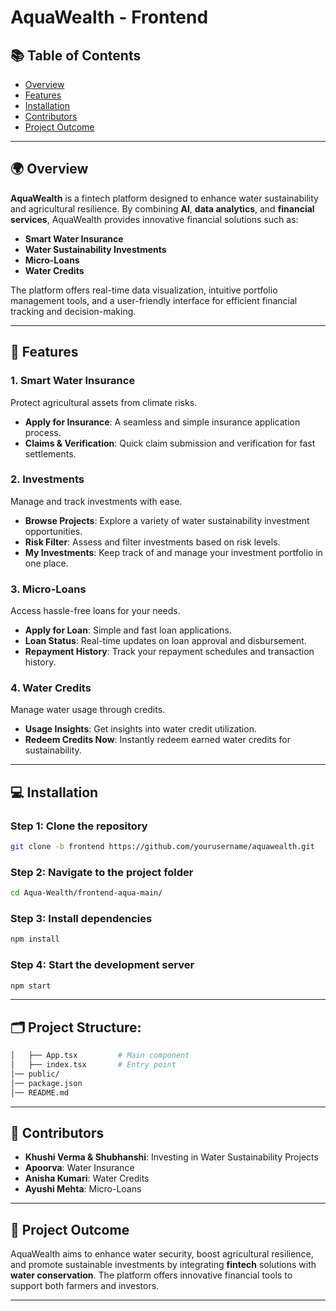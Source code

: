 
# AquaWealth - Frontend

## 📚 Table of Contents
- [Overview](#overview)
- [Features](#features)
- [Installation](#installation)
- [Contributors](#contributors)
- [Project Outcome](#project-outcome)

---

## 🌍 Overview
**AquaWealth** is a fintech platform designed to enhance water sustainability and agricultural resilience. By combining **AI**, **data analytics**, and **financial services**, AquaWealth provides innovative financial solutions such as:
- **Smart Water Insurance**
- **Water Sustainability Investments**
- **Micro-Loans**
- **Water Credits**

The platform offers real-time data visualization, intuitive portfolio management tools, and a user-friendly interface for efficient financial tracking and decision-making.

---

## 🔑 Features

### 1. **Smart Water Insurance**
Protect agricultural assets from climate risks.
- **Apply for Insurance**: A seamless and simple insurance application process.
- **Claims & Verification**: Quick claim submission and verification for fast settlements.

### 2. **Investments**
Manage and track investments with ease.
- **Browse Projects**: Explore a variety of water sustainability investment opportunities.
- **Risk Filter**: Assess and filter investments based on risk levels.
- **My Investments**: Keep track of and manage your investment portfolio in one place.

### 3. **Micro-Loans**
Access hassle-free loans for your needs.
- **Apply for Loan**: Simple and fast loan applications.
- **Loan Status**: Real-time updates on loan approval and disbursement.
- **Repayment History**: Track your repayment schedules and transaction history.

### 4. **Water Credits**
Manage water usage through credits.
- **Usage Insights**: Get insights into water credit utilization.
- **Redeem Credits Now**: Instantly redeem earned water credits for sustainability.

---

## 💻 Installation

### Step 1: Clone the repository
```bash
git clone -b frontend https://github.com/yourusername/aquawealth.git
```

### Step 2: Navigate to the project folder
```bash
cd Aqua-Wealth/frontend-aqua-main/
```

### Step 3: Install dependencies
```bash
npm install
```

### Step 4: Start the development server
```bash
npm start
```

---

## 🗂️ Project Structure:
```bash
│   ├── App.tsx         # Main component
│   ├── index.tsx       # Entry point
│── public/
│── package.json
│── README.md
```

---

## 👥 Contributors
- **Khushi Verma & Shubhanshi**: Investing in Water Sustainability Projects
- **Apoorva**: Water Insurance
- **Anisha Kumari**: Water Credits
- **Ayushi Mehta**: Micro-Loans

---

## 🌱 Project Outcome
AquaWealth aims to enhance water security, boost agricultural resilience, and promote sustainable investments by integrating **fintech** solutions with **water conservation**. The platform offers innovative financial tools to support both farmers and investors.

---
